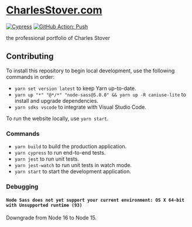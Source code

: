 # [CharlesStover.com](https://charlesstover.com/)

[![Cypress](https://img.shields.io/endpoint?label=Cypress&style=flat&url=https://dashboard.cypress.io/badge/simple/fahz48/main)](https://dashboard.cypress.io/projects/fahz48/runs)
[![GitHub Action: Push](https://github.com/CharlesStover/charlesstover.com/actions/workflows/push.yml/badge.svg)](https://github.com/CharlesStover/charlesstover.com/actions/workflows/push.yml)

the professional portfolio of Charles Stover

## Contributing

To install this repository to begin local development, use the following
commands in order:

- `yarn set version latest` to keep Yarn up-to-date.
- `yarn up "*" "@*/*" "node-sass@5.0.0" && yarn up -R caniuse-lite`
  to install and upgrade dependencies.
- `yarn sdks vscode` to integrate with Visual Studio Code.

To run the website locally, use `yarn start`.

### Commands

- `yarn build` to build the production application.
- `yarn cypress` to run end-to-end tests.
- `yarn jest` to run unit tests.
- `yarn jest-watch` to run unit tests in watch mode.
- `yarn start` to start the development application.

### Debugging

#### `Node Sass does not yet support your current environment: OS X 64-bit with Unsupported runtime (93)`

Downgrade from Node 16 to Node 15.
